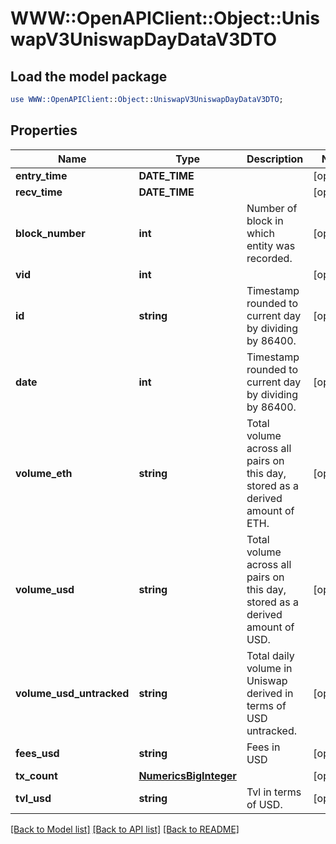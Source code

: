 # WWW::OpenAPIClient::Object::UniswapV3UniswapDayDataV3DTO

## Load the model package
```perl
use WWW::OpenAPIClient::Object::UniswapV3UniswapDayDataV3DTO;
```

## Properties
Name | Type | Description | Notes
------------ | ------------- | ------------- | -------------
**entry_time** | **DATE_TIME** |  | [optional] 
**recv_time** | **DATE_TIME** |  | [optional] 
**block_number** | **int** | Number of block in which entity was recorded. | [optional] 
**vid** | **int** |  | [optional] 
**id** | **string** | Timestamp rounded to current day by dividing by 86400. | [optional] 
**date** | **int** | Timestamp rounded to current day by dividing by 86400. | [optional] 
**volume_eth** | **string** | Total volume across all pairs on this day, stored as a derived amount of ETH. | [optional] 
**volume_usd** | **string** | Total volume across all pairs on this day, stored as a derived amount of USD. | [optional] 
**volume_usd_untracked** | **string** | Total daily volume in Uniswap derived in terms of USD untracked. | [optional] 
**fees_usd** | **string** | Fees in USD | [optional] 
**tx_count** | [**NumericsBigInteger**](NumericsBigInteger.md) |  | [optional] 
**tvl_usd** | **string** | Tvl in terms of USD. | [optional] 

[[Back to Model list]](../README.md#documentation-for-models) [[Back to API list]](../README.md#documentation-for-api-endpoints) [[Back to README]](../README.md)


